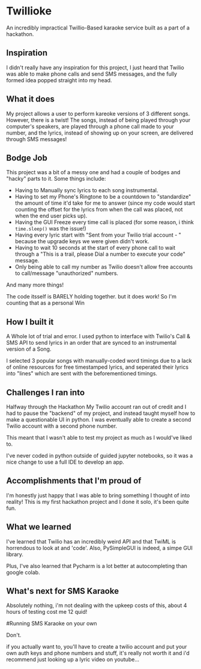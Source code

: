 # Twillioke
An incredibly impractical Twillio-Based karaoke service built as a part of a hackathon.
## Inspiration

I didn't really have any inspiration for this project, I just heard that Twilio was able to make phone calls and send SMS messages, and the fully formed idea popped straight into my head.

## What it does
My project allows a user to perform kareoke versions of 3 different songs.
However, there is a twist! 
The songs, instead of being played through your computer's speakers, are played through a phone call made to your number, and the lyrics, instead of showing up on your screen, are delivered through SMS messages!

## Bodge Job

This project was a bit of a messy one and had a couple of bodges and "hacky" parts to it.
Some things include:
- Having to Manually sync lyrics to each song instrumental.
- Having to set my Phone's Ringtone to be a countdown to "standardize" the amount of time it'd take for me to answer (since my code would start counting the offset for the lyrics from when the call was placed, not when the end user picks up).
- Having the GUI Freeze every time call is placed (for some reason, i think ```time.sleep()``` was the issue!)
- Having every lyric start with "Sent from your Twilio trial account - " because the upgrade keys we were given didn't work.
- Having to wait 10 seconds at the start of every phone call to wait through a "This is a trail, please Dial a number to execute your code" message.
- Only being able to call my number as Twilio doesn't allow free accounts to call/message "unauthorized" numbers.

And many more things!

The code itsself is BARELY holding together. but it does work! So I'm counting that as a personal Win


## How I built it
A Whole lot of trial and error.
I used python to interface with Twilio's Call & SMS API to send lyrics in an order that are synced to an instrumental version of a Song.

I selected 3 popular songs with manually-coded word timings due to a lack of online resources for free timestamped lyrics, and seperated their lyrics into "lines" which are sent with the beforementioned timings.

## Challenges I ran into

Halfway through the Hackathon My Twilio account ran out of credit and I had to pause the "backend" of  my project, and instead taught myself how to make a questionable UI in python.
I was eventually able to create a second Twilio account with a second phone number.

This meant that I wasn't able to test my project as much as I would've liked to.

I've never coded in python outside of guided jupyter notebooks, so it was a nice change to use a full IDE to develop an app.

## Accomplishments that I'm proud of

I'm honestly just happy that I was able to bring something I thought of into reality!
This is my first hackathon project and I done it solo, it's been quite fun.

## What we learned

I've learned that Twilio has an incredibly weird API and that TwiML is horrendous to look at and 'code'.
Also, PySimpleGUI is indeed, a simpe GUI library.

Plus, I've also learned that Pycharm is a lot better at autocompleting than google colab.

## What's next for SMS Karaoke

Absolutely nothing, i'm not dealing with the upkeep costs of this, about 4 hours of testing cost me 12 quid!



#Running SMS Karaoke on your own

Don't. 

if you actually want to, you'll have to create a twilio account and put your own auth keys and phone numbers and stuff, it's really not worth it and i'd recommend just looking
up a lyric video on youtube...

